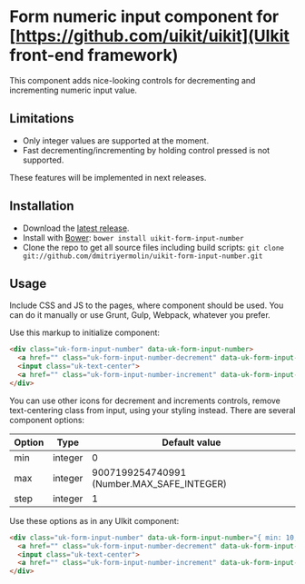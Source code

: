 # Form numeric input component for [https://github.com/uikit/uikit](UIkit front-end framework)

This component adds nice-looking controls for decrementing and incrementing numeric input value.

## Limitations

- Only integer values are supported at the moment.
- Fast decrementing/incrementing by holding control pressed is not supported.

These features will be implemented in next releases.

## Installation

- Download the [latest release](https://github.com/dmitriyermolin/uikit-form-input-number/releases/latest).
- Install with [Bower](https://bower.io): `bower install uikit-form-input-number`
- Clone the repo to get all source files including build scripts: `git clone git://github.com/dmitriyermolin/uikit-form-input-number.git`

## Usage

Include CSS and JS to the pages, where component should be used. You can do it manually or use Grunt, Gulp, Webpack, whatever you prefer.

Use this markup to initialize component:

```html
<div class="uk-form-input-number" data-uk-form-input-number>
  <a href="" class="uk-form-input-number-decrement" data-uk-form-input-number-decrement><i class="uk-icon-minus"></i></a>
  <input class="uk-text-center">
  <a href="" class="uk-form-input-number-increment" data-uk-form-input-number-increment><i class="uk-icon-plus"></i></a>
</div>
```

You can use other icons for decrement and increments controls, remove text-centering class from input, using your styling instead.
There are several component options:

Option | Type | Default value
--- | --- | ---
min | integer | 0
max | integer | 9007199254740991 (Number.MAX_SAFE_INTEGER)
step | integer | 1

Use these options as in any UIkit component:

```html
<div class="uk-form-input-number" data-uk-form-input-number="{ min: 10, max: 100, step: 5 }">
  <a href="" class="uk-form-input-number-decrement" data-uk-form-input-number-decrement><i class="uk-icon-minus"></i></a>
  <input class="uk-text-center">
  <a href="" class="uk-form-input-number-increment" data-uk-form-input-number-increment><i class="uk-icon-plus"></i></a>
</div>
```
